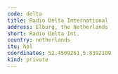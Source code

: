 ```yaml
---
code: delta
title: Radio Delta International
address: Elburg, the Netherlands
short: Radio Delta Int.
country: netherlands
itu: hol
coordinates: 52.4509261,5.8392109
kind: private
---
```

